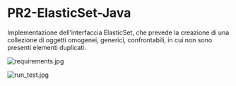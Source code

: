 # PR2-ElasticSet-Java
Implementazione dell’interfaccia ElasticSet, che prevede la creazione di una collezione di oggetti omogenei, generici, confrontabili, in cui non sono presenti elementi duplicati.

![requirements.jpg](https://github.com/stepmolotov/PR2-ElasticSet-Java/blob/main/images/requirements.jpg)

![run_test.jpg](https://github.com/stepmolotov/PR2-ElasticSet-Java/blob/main/images/run_test.jpg)

